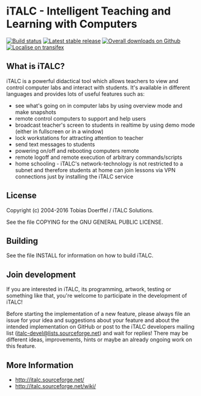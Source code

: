 # iTALC - Intelligent Teaching and Learning with Computers

[![Build status](https://img.shields.io/travis/iTALC/italc.svg)](https://travis-ci.org/iTALC/italc)
[![Latest stable release](https://img.shields.io/github/release/iTALC/italc.svg?maxAge=3600)](https://github.com/iTALC/italc/releases)
[![Overall downloads on Github](https://img.shields.io/github/downloads/iTALC/italc/total.svg?maxAge=3600)](https://github.com/iTALC/italc/releases)
[![Localise on transifex](https://img.shields.io/badge/localise-on_transifex-green.svg)](https://www.transifex.com/italc/italc/)


## What is iTALC?

iTALC is a powerful didactical tool which allows teachers to view and control
computer labs and interact with students. It's available in different languages and
provides lots of useful features such as:

  * see what's going on in computer labs by using overview mode and make snapshots
  * remote control computers to support and help users
  * broadcast teacher's screen to students in realtime by using demo mode
    (either in fullscreen or in a window)
  * lock workstations for attracting attention to teacher
  * send text messages to students
  * powering on/off and rebooting computers remote
  * remote logoff and remote execution of arbitrary commands/scripts
  * home schooling - iTALC's network-technology is not restricted to a subnet
    and therefore students at home can join lessons via VPN connections just by
    installing the iTALC service


## License

Copyright (c) 2004-2016 Tobias Doerffel / iTALC Solutions.

See the file COPYING for the GNU GENERAL PUBLIC LICENSE.


## Building

See the file INSTALL for information on how to build iTALC.


## Join development

If you are interested in iTALC, its programming, artwork, testing or something like that, you're welcome to participate in the development of iTALC!

Before starting the implementation of a new feature, please always file an issue for your idea and suggestions about your feature and about the intended implementation on GitHub or post to the iTALC developers mailing list (italc-devel@lists.sourceforge.net) and wait for replies! There may be different ideas, improvements, hints or maybe an already ongoing work on this feature.


## More Information

* http://italc.sourceforge.net/
* http://italc.sourceforge.net/wiki/
